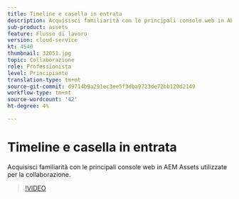 ```yaml
---
title: Timeline e casella in entrata
description: Acquisisci familiarità con le principali console web in AEM Assets utilizzate per la collaborazione.
sub-product: assets
feature: Flusso di lavoro
version: cloud-service
kt: 4540
thumbnail: 32051.jpg
topic: Collaborazione
role: Professionista
level: Principiante
translation-type: tm+mt
source-git-commit: d9714b9a291ec3ee5f3dba9723de72bb120d2149
workflow-type: tm+mt
source-wordcount: '42'
ht-degree: 4%

---
```



# Timeline e casella in entrata

Acquisisci familiarità con le principali console web in AEM Assets utilizzate per la collaborazione.

>[!VIDEO](https://video.tv.adobe.com/v/32051/?quality=12&learn=on&hidetitle=true)